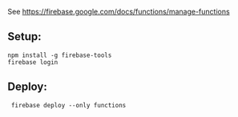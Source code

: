 See https://firebase.google.com/docs/functions/manage-functions

## Setup:

```
npm install -g firebase-tools
firebase login
```

## Deploy:

```
 firebase deploy --only functions
```
